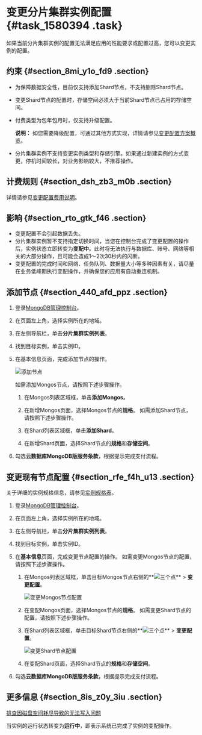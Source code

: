 # 变更分片集群实例配置 {#task_1580394 .task}

如果当前分片集群实例的配置无法满足应用的性能要求或配置过高，您可以变更实例的配置。

## 约束 {#section_8mi_y1o_fd9 .section}

-   为保障数据安全性，目前仅支持添加Shard节点，不支持删除Shard节点。
-   变更Shard节点的配置时，存储空间必须大于当前Shard节点已占用的存储空间。
-   付费类型为包年包月时，仅支持升级配置。

    **说明：** 如您需要降级配置，可通过其他方式实现，详情请参见[变更配置方案概览](cn.zh-CN/用户指南/实例管理/变更配置方案概览.md#)。

-   分片集群实例不支持变更实例类型和存储引擎。如果通过新建实例的方式变更，停机时间较长，对业务影响较大，不推荐操作。

## 计费规则 {#section_dsh_zb3_m0b .section}

详情请参见[变更配置费用说明](../../../../cn.zh-CN/产品定价/变更配置费用说明.md#)。

## 影响 {#section_rto_gtk_f46 .section}

-   变更配置不会引起数据丢失。
-   分片集群实例暂不支持指定切换时间，当您在控制台完成了变更配置的操作后，实例状态立即转变为**变配中**。此时将无法执行与数据库、账号、网络等相关的大部分操作，且可能会造成1～2次30秒内的闪断。
-   变更配置的完成时间和网络、任务队列、数据量大小等多种因素有关，请尽量在业务低峰期执行变配操作，并确保您的应用有自动重连机制。

## 添加节点 {#section_440_afd_ppz .section}

1.  登录[MongoDB管理控制台](https://mongodb.console.aliyun.com/)。
2.  在页面左上角，选择实例所在的地域。
3.  在左侧导航栏，单击**分片集群实例列表**。
4.  找到目标实例，单击实例ID。
5.  在基本信息页面，完成添加节点的操作。 

    ![添加节点](http://static-aliyun-doc.oss-cn-hangzhou.aliyuncs.com/assets/img/6706/156592154837266_zh-CN.png)

    如需添加Mongos节点，请按照下述步骤操作。

    1.  在Mongos列表区域框，单击**添加Mongos**。
    2.  在新增Mongos页面，选择Mongos节点的**规格**。
    如需添加Shard节点，请按照下述步骤操作。

    1.  在Shard列表区域框，单击**添加Shard**。
    2.  在新增Shard页面，选择Shard节点的**规格**和**存储空间**。
6.  勾选**云数据库MongoDB版服务条款**，根据提示完成支付流程。

## 变更现有节点配置 {#section_rfe_f4h_u13 .section}

关于详细的实例规格信息，请参见[实例规格表](../../../../cn.zh-CN/产品简介/实例规格表.md#)。

1.  登录[MongoDB管理控制台](https://mongodb.console.aliyun.com/)。
2.  在页面左上角，选择实例所在的地域。
3.  在左侧导航栏，单击**分片集群实例列表**。
4.  找到目标实例，单击实例ID。
5.  在**基本信息**页面，完成变更节点配置的操作。 如需变更Mongos节点的配置，请按照下述步骤操作。

    1.  在Mongos列表区域框，单击目标Mongos节点右侧的**![三个点](http://static-aliyun-doc.oss-cn-hangzhou.aliyuncs.com/assets/img/6723/156592154813851_zh-CN.png)** \> **变更配置**。 

        ![变更Mongos节点配置](http://static-aliyun-doc.oss-cn-hangzhou.aliyuncs.com/assets/img/6706/156592154821057_zh-CN.png)

    2.  在变配Mongos页面，选择Mongos节点的**规格**。
    如需变更Shard节点的配置，请按照下述步骤操作。

    1.  在Shard列表区域框，单击目标Shard节点右侧的**![三个点](http://static-aliyun-doc.oss-cn-hangzhou.aliyuncs.com/assets/img/6723/156592154813851_zh-CN.png)** \> **变更配置**。 

        ![变更Shard节点配置](http://static-aliyun-doc.oss-cn-hangzhou.aliyuncs.com/assets/img/6706/156592154821056_zh-CN.png)

    2.  在变配Shard页面，选择Shard节点的**规格**和**存储空间**。
6.  勾选**云数据库MongoDB版服务条款**，根据提示完成支付流程。

## 更多信息 {#section_8is_z0y_3iu .section}

[排查因磁盘空间耗尽导致的无法写入问题](../../../../cn.zh-CN/常见问题/热点问题/解决因磁盘空间耗尽导致的锁定__无法写入问题.md#)

当实例的运行状态转变为**运行中**，即表示系统已完成了实例的变配操作。

